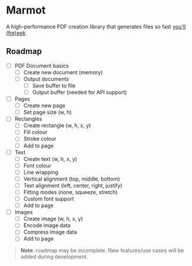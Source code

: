# Marmot

A high-performance PDF creation library that generates files so fast [you'll (fre)eek](https://youtu.be/syNumVb2kUs?t=8).

## Roadmap

- [ ] PDF Document basics
  - [ ] Create new document (memory)
  - [ ] Output documents
    - [ ] Save buffer to file
    - [ ] Output buffer (needed for API support)
- [ ] Pages
  - [ ] Create new page
  - [ ] Set page size (w, h)
- [ ] Rectangles
  - [ ] Create rectangle (w, h, x, y)
  - [ ] Fill colour
  - [ ] Stroke colour
  - [ ] Add to page
- [ ] Text
  - [ ] Create text (w, h, x, y)
  - [ ] Font colour
  - [ ] Line wrapping
  - [ ] Vertical alignment (top, middle, bottom)
  - [ ] Text alignment (left, center, right, justify)
  - [ ] Fitting modes (none, squeeze, stretch)
  - [ ] Custom font support
  - [ ] Add to page
- [ ] Images
  - [ ] Create image (w, h, x, y)
  - [ ] Encode image data
  - [ ] Compress image data
  - [ ] Add to page

> **Note**: roadmap may be incomplete. New features/use cases will be added during development.
